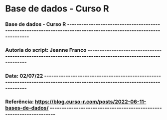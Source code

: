 # Base de dados - Curso R

### Base de dados - Curso R ------------------------------------------------------------------------------------------------------------------
### Autoria do script: Jeanne Franco ---------------------------------------------------------------------------------------------------------
### Data: 02/07/22 ---------------------------------------------------------------------------------------------------------------------------
### Referência: https://blog.curso-r.com/posts/2022-06-11-bases-de-dados/ --------------------------------------------------------------------
